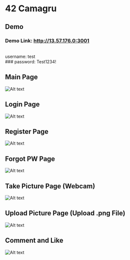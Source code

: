 42 Camagru
==========
Demo
---------
### Demo Link: http://13.57.176.0:3001
<br/>
 username: test
<br/>
### password: Test1234!

Main Page
----------
![Alt text](/images/main.gif)

Login Page
---------
![Alt text](/images/main.gif)

Register Page
---------
![Alt text](/images/main.gif)

Forgot PW Page
---------
![Alt text](/images/main.gif)

Take Picture Page (Webcam)
---------
![Alt text](/images/main.gif)

Upload Picture Page (Upload .png File)
---------
![Alt text](/images/main.gif)

Comment and Like 
--------
![Alt text](/images/main.gif)

